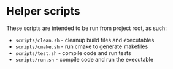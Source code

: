 # Helper scripts

These scripts are intended to be run from project root, as such:

- `scripts/clean.sh` - cleanup build files and executables
- `scripts/cmake.sh` - run cmake to generate makefiles
- `scripts/test.sh` - compile code and run tests
- `scripts/run.sh` - compile code and run the executable
